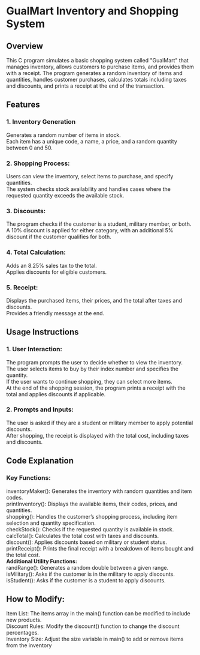 # GualMart Inventory and Shopping System
## Overview
This C program simulates a basic shopping system called "GualMart" that manages inventory, allows customers to purchase items, and provides them with a receipt. The program generates a random inventory of items and quantities, handles customer purchases, calculates totals including taxes and discounts, and prints a receipt at the end of the transaction.

## Features
### 1. Inventory Generation
Generates a random number of items in stock.\
Each item has a unique code, a name, a price, and a random quantity between 0 and 50.
### 2. Shopping Process:
Users can view the inventory, select items to purchase, and specify quantities.\
The system checks stock availability and handles cases where the requested quantity exceeds the available stock.

### 3. Discounts:
The program checks if the customer is a student, military member, or both.\
A 10% discount is applied for either category, with an additional 5% discount if the customer qualifies for both.

### 4. Total Calculation:
Adds an 8.25% sales tax to the total.\
Applies discounts for eligible customers.

### 5. Receipt:
Displays the purchased items, their prices, and the total after taxes and discounts.\
Provides a friendly message at the end.

## Usage Instructions
### 1. User Interaction:
The program prompts the user to decide whether to view the inventory.\
The user selects items to buy by their index number and specifies the quantity.\
If the user wants to continue shopping, they can select more items.\
At the end of the shopping session, the program prints a receipt with the total and applies discounts if applicable.

### 2. Prompts and Inputs:
The user is asked if they are a student or military member to apply potential discounts.\
After shopping, the receipt is displayed with the total cost, including taxes and discounts.

## Code Explanation
### Key Functions:
inventoryMaker(): Generates the inventory with random quantities and item codes.\
printInventory(): Displays the available items, their codes, prices, and quantities.\
shopping(): Handles the customer’s shopping process, including item selection and quantity specification.\
checkStock(): Checks if the requested quantity is available in stock.\
calcTotal(): Calculates the total cost with taxes and discounts.\
discount(): Applies discounts based on military or student status.\
printReceipt(): Prints the final receipt with a breakdown of items bought and the total cost.\
**Additional Utility Functions:**\
randRange(): Generates a random double between a given range.\
isMilitary(): Asks if the customer is in the military to apply discounts.\
isStudent(): Asks if the customer is a student to apply discounts.

## How to Modify:
Item List: The items array in the main() function can be modified to include new products.\
Discount Rules: Modify the discount() function to change the discount percentages.\
Inventory Size: Adjust the size variable in main() to add or remove items from the inventory